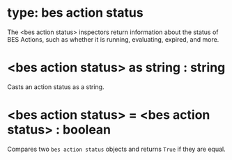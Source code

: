 # type: bes action status

The &lt;bes action status&gt; inspectors return information about the status of BES Actions, such as whether it is running, evaluating, expired, and more.

# &lt;bes action status&gt; as string : string

Casts an action status as a string.

# &lt;bes action status&gt; = &lt;bes action status&gt; : boolean

Compares two `bes action status` objects and returns `True` if they are equal.
